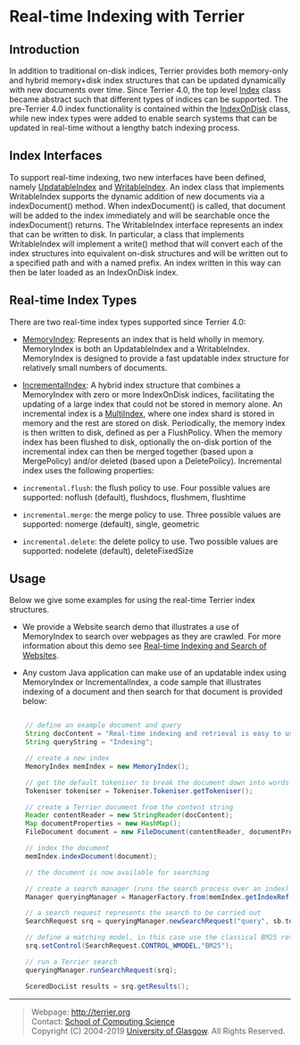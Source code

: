 
Real-time Indexing with Terrier
===============================

Introduction
------------

In addition to traditional on-disk indices, Terrier provides both memory-only and hybrid memory+disk index structures that can be updated dynamically with new documents over time. Since Terrier 4.0, the top level [Index](javadoc/org/terrier/structures/Index.html) class became abstract such that different types of indices can be supported. The pre-Terrier 4.0 index functionality is contained within the [IndexOnDisk](javadoc/org/terrier/structures/IndexOnDisk.html) class, while new index types were added to enable search systems that can be updated in real-time without a lengthy batch indexing process.

Index Interfaces
----------------

To support real-time indexing, two new interfaces have been defined, namely [UpdatableIndex](javadoc/org/terrier/realtime/UpdatableIndex.html) and [WritableIndex](javadoc/org/terrier/realtime/WritableIndex.html). An index class that implements WritableIndex supports the dynamic addition of new documents via a indexDocument() method. When indexDocument() is called, that document will be added to the index immediately and will be searchable once the indexDocument() returns. The WritableIndex interface represents an index that can be written to disk. In particular, a class that implements WritableIndex will implement a write() method that will convert each of the index structures into equivalent on-disk structures and will be written out to a specified path and with a named prefix. An index written in this way can then be later loaded as an IndexOnDisk index.

Real-time Index Types
---------------------

There are two real-time index types supported since Terrier 4.0:

-   [MemoryIndex](javadoc/org/terrier/realtime/memory/MemoryIndex.html): Represents an index that is held wholly in memory. MemoryIndex is both an UpdatableIndex and a WritableIndex. MemoryIndex is designed to provide a fast updatable index structure for relatively small numbers of documents.

-   [IncrementalIndex](javadoc/org/terrier/realtime/incremental/IncrementalIndex.html): A hybrid index structure that combines a MemoryIndex with zero or more IndexOnDisk indices, facilitating the updating of a large index that could not be stored in memory alone. An incremental index is a [MultiIndex](javadoc/org/terrier/realtime/multi/MultiIndex.html), where one index shard is stored in memory and the rest are stored on disk. Periodically, the memory index is then written to disk, defined as per a FlushPolicy. When the memory index has been flushed to disk, optionally the on-disk portion of the incremental index can then be merged together (based upon a MergePolicy) and/or deleted (based upon a DeletePolicy). Incremental index uses the following properties:

 - `incremental.flush`: the flush policy to use. Four possible values are supported: noflush (default), flushdocs, flushmem, flushtime

 - `incremental.merge`: the merge policy to use. Three possible values are supported: nomerge (default), single, geometric

 - `incremental.delete`: the delete policy to use. Two possible values are supported: nodelete (default), deleteFixedSize

Usage
-----

Below we give some examples for using the real-time Terrier index structures.

-   We provide a Website search demo that illustrates a use of MemoryIndex to search over webpages as they are crawled. For more information about this demo see [Real-time Indexing and Search of Websites](website_search.md).

-   Any custom Java application can make use of an updatable index using MemoryIndex or IncrementalIndex, a code sample that illustrates indexing of a document and then search for that document is provided below:

```java

    // define an example document and query
    String docContent = "Real-time indexing and retrieval is easy to use in Terrier";
    String queryString = "Indexing";

    // create a new index
    MemoryIndex memIndex = new MemoryIndex();

    // get the default tokeniser to break the document down into words
    Tokeniser tokeniser = Tokeniser.Tokeniser.getTokeniser();

    // create a Terrier document from the content string
    Reader contentReader = new StringReader(docContent);
    Map documentProperties = new HashMap();
    FileDocument document = new FileDocument(contentReader, documentProperties, tokeniser);

    // index the document
    memIndex.indexDocument(document);

    // the document is now available for searching

    // create a search manager (runs the search process over an index)
    Manager queryingManager = ManagerFactory.from(memIndex.getIndexRef());

    // a search request represents the search to be carried out
    SearchRequest srq = queryingManager.newSearchRequest("query", sb.toString());

    // define a matching model, in this case use the classical BM25 retrieval model
    srq.setControl(SearchRequest.CONTROL_WMODEL,"BM25");

    // run a Terrier search
    queryingManager.runSearchRequest(srq);

    ScoredDocList results = srq.getResults();
```

------------------------
> Webpage: <http://terrier.org>  
> Contact: [School of Computing Science](http://www.dcs.gla.ac.uk/)  
> Copyright (C) 2004-2019 [University of Glasgow](http://www.gla.ac.uk/). All Rights Reserved. 

 
